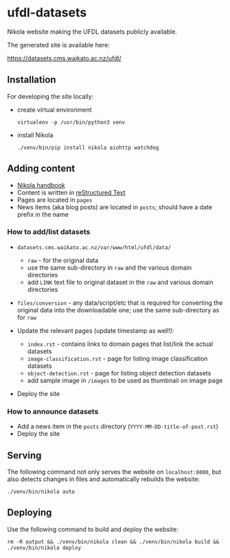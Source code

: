 # ufdl-datasets
Nikola website making the UFDL datasets publicly available.

The generated site is available here:

https://datasets.cms.waikato.ac.nz/ufdl/


## Installation

For developing the site locally:

* create virtual environment

  ```
  virtualenv -p /usr/bin/python3 venv
  ```

* install Nikola

  ```
  ./venv/bin/pip install nikola aiohttp watchdog
  ```

## Adding content

* [Nikola handbook](https://getnikola.com/handbook.html)
* Content is written in [reStructured Text](http://docutils.sourceforge.net/rst.html)
* Pages are located in `pages`
* News items (aka blog posts) are located in `posts`; should have a date prefix in the name

### How to add/list datasets

* `datasets.cms.waikato.ac.nz/var/www/html/ufdl/data/`

  * `raw` - for the original data
  * use the same sub-directory in `raw` and the various domain directories 
  * add `LINK` text file to original dataset in the `raw` and various domain directories
  
* `files/conversion` - any data/script/etc that is required for converting the original data into the downloadable one; use the same sub-directory as for `raw` 

* Update the relevant pages (update timestamp as well!):

  * `index.rst` - contains links to domain pages that list/link the actual datasets
  * `image-classification.rst` - page for listing image classification datasets
  * `object-detection.rst` - page for listing object detection datasets
  * add sample image in `/images` to be used as thumbnail on image page
  
* Deploy the site


### How to announce datasets

* Add a news item in the `posts` directory (`YYYY-MM-DD-title-of-post.rst`)
* Deploy the site 


## Serving

The following command not only serves the website on `localhost:8000`, but also detects changes 
in files and automatically rebuilds the website:

```
./venv/bin/nikola auto
```

## Deploying

Use the following command to build and deploy the website:

```
rm -R output && ./venv/bin/nikola clean && ./venv/bin/nikola build && ./venv/bin/nikola deploy
```
